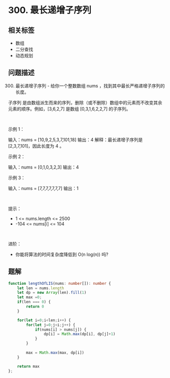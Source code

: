 
# 300. 最长递增子序列

## 相关标签

- 数组
- 二分查找
- 动态规划

## 问题描述 

300. 最长递增子序列 - 给你一个整数数组 nums ，找到其中最长严格递增子序列的长度。

子序列 是由数组派生而来的序列，删除（或不删除）数组中的元素而不改变其余元素的顺序。例如，[3,6,2,7] 是数组 [0,3,1,6,2,2,7] 的子序列。

 

示例 1：


输入：nums = [10,9,2,5,3,7,101,18]
输出：4
解释：最长递增子序列是 [2,3,7,101]，因此长度为 4 。


示例 2：


输入：nums = [0,1,0,3,2,3]
输出：4


示例 3：


输入：nums = [7,7,7,7,7,7,7]
输出：1


 

提示：

 * 1 <= nums.length <= 2500
 * -104 <= nums[i] <= 104

 

进阶：

 * 你能将算法的时间复杂度降低到 O(n log(n)) 吗?

## 题解


```ts
function lengthOfLIS(nums: number[]): number {
    let len = nums.length 
    let dp = new Array(len).fill(1)
    let max =0;
    if(len === 0) {
        return 0
    }

    for(let i=0;i<len;i++) {
        for(let j=0;j<i;j++) {
            if(nums[i] > nums[j]) {
                dp[i] = Math.max(dp[i], dp[j]+1)
            }
        }
        
        max = Math.max(max, dp[i])
    }

    return max
};
````